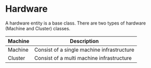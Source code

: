# Hardware

A hardware entity is a base class. There are two types of hardware (Machine and Cluster) classes.

Machine | Description |
--- | --- | 
Machine | Consist of a single machine infrastructure |
Cluster | Consist of a multi machine infrastructure |
